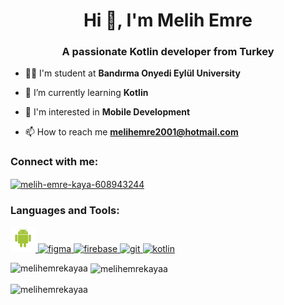 <h1 align="center">Hi 👋, I'm Melih Emre</h1>
<h3 align="center">A passionate Kotlin developer from Turkey</h3>

- 👨‍💻 I'm student at **Bandırma Onyedi Eylül University**

- 🌱 I’m currently learning **Kotlin**

- 👀 I'm interested in **Mobile Development**

- 📫 How to reach me **melihemre2001@hotmail.com**

<h3 align="left">Connect with me:</h3>
<p align="left">
<a href="https://linkedin.com/in/melih-emre-kaya-608943244" target="blank"><img align="center" src="https://raw.githubusercontent.com/rahuldkjain/github-profile-readme-generator/master/src/images/icons/Social/linked-in-alt.svg" alt="melih-emre-kaya-608943244" height="30" width="40" /></a>
</p>

<h3 align="left">Languages and Tools:</h3>
<p align="left"> <a href="https://developer.android.com" target="_blank" rel="noreferrer"> <img src="https://raw.githubusercontent.com/devicons/devicon/master/icons/android/android-original-wordmark.svg" alt="android" width="40" height="40"/> </a> <a href="https://www.figma.com/" target="_blank" rel="noreferrer"> <img src="https://www.vectorlogo.zone/logos/figma/figma-icon.svg" alt="figma" width="40" height="40"/> </a> <a href="https://firebase.google.com/" target="_blank" rel="noreferrer"> <img src="https://www.vectorlogo.zone/logos/firebase/firebase-icon.svg" alt="firebase" width="40" height="40"/> </a> <a href="https://git-scm.com/" target="_blank" rel="noreferrer"> <img src="https://www.vectorlogo.zone/logos/git-scm/git-scm-icon.svg" alt="git" width="40" height="40"/> </a> <a href="https://kotlinlang.org" target="_blank" rel="noreferrer"> <img src="https://www.vectorlogo.zone/logos/kotlinlang/kotlinlang-icon.svg" alt="kotlin" width="40" height="40"/> </a> </p>

<p><img align="left" src="https://github-readme-stats.vercel.app/api/top-langs?username=melihemrekayaa&show_icons=true&locale=en&layout=compact" alt="melihemrekayaa" /></p>

<p>&nbsp;<img align="center" src="https://github-readme-stats.vercel.app/api?username=melihemrekayaa&show_icons=true&locale=en" alt="melihemrekayaa" /></p>

<p><img align="center" src="https://github-readme-streak-stats.herokuapp.com/?user=melihemrekayaa&" alt="melihemrekayaa" /></p>

